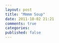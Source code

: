 ```yaml
---
layout: post
title: "Mmmm Soup"
date: 2011-10-02 21:21
comments: true
categories: 
published: false
---
```

